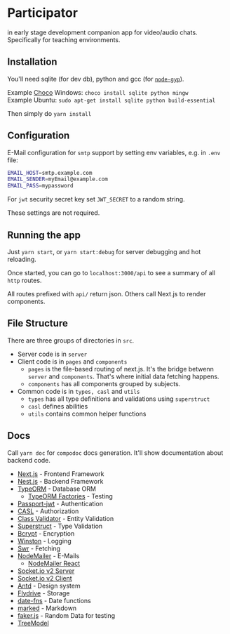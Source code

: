 # Participator

in early stage development companion app for video/audio chats. \
Specifically for teaching environments.

## Installation

You'll need sqlite (for dev db), python and gcc (for [`node-gyp`](https://github.com/nodejs/node-gyp)).

Example [Choco](https://chocolatey.org/) Windows: `choco install sqlite python mingw` \
Example Ubuntu: `sudo apt-get install sqlite python build-essential`

Then simply do `yarn install`

## Configuration

E-Mail configuration for `smtp` support by setting env variables, e.g. in `.env` file:

```bash
EMAIL_HOST=smtp.example.com
EMAIL_SENDER=myEmail@example.com
EMAIL_PASS=mypassword 
```

For `jwt` security secret key set `JWT_SECRET` to a random string.

These settings are not required.

## Running the app

Just `yarn start`, or `yarn start:debug` for server debugging and hot reloading.

Once started, you can go to `localhost:3000/api` to see a summary of all `http` routes.

All routes prefixed with `api/` return json. Others call Next.js to render components.

<!-- You can call `yarn seed <EMAIL> [<EMAIL2>]` to populate dev db with some data. !Currently broken! -->

## File Structure

There are three groups of directories in `src`.

* Server code is in `server`
* Client code is in `pages` and `components`
  * `pages` is the file-based routing of next.js. It's the bridge betwenn `server` and `components`. That's where initial data fetching happens.
  * `components` has all components grouped by subjects.
* Common code is in `types, casl` and `utils`
  * `types` has all type definitions and validations using `superstruct`
  * `casl` defines abilities
  * `utils` contains common helper functions

## Docs

Call `yarn doc` for `compodoc` docs generation. It'll show documentation about backend code.

* [Next.js](https://nextjs.org/docs) - Frontend Framework
* [Nest.js](https://docs.nestjs.com/) - Backend Framework
* [TypeORM](https://typeorm.io/) - Database ORM
  * [TypeORM Factories](https://github.com/owl1n/typeorm-factories) - Testing
* [Passport-jwt](http://www.passportjs.org/packages/passport-jwt/) - Authentication
* [CASL](https://casl.js.org/v5/en/guide/intro) - Authorization
* [Class Validator](https://github.com/typestack/class-validator) - Entity Validation
* [Superstruct](https://docs.superstructjs.org/) - Type Validation
* [Bcrypt](https://github.com/kelektiv/node.bcrypt.js) - Encryption
* [Winston](https://github.com/winstonjs/winston#table-of-contents) - Logging
* [Swr](https://swr.vercel.app/docs/options) - Fetching
* [NodeMailer](https://nodemailer.com/about/) - E-Mails
  * [NodeMailer React](https://github.com/mathieutu/nodemailer-react#nodemailer-react)
* [Socket.io v2 Server](https://socket.io/docs/v2/server-api/)
* [Socket.io v2 Client](https://socket.io/docs/v2/client-api)
* [Antd](https://ant.design/components/overview/) - Design system
* [Flydrive](https://github.com/Slynova-Org/flydrive#drivers-api) - Storage
* [date-fns](https://github.com/date-fns/date-fns) - Date functions
* [marked](https://github.com/markedjs/marked) - Markdown
* [faker.js](https://github.com/Marak/Faker.js) - Random Data for testing
* [TreeModel](https://github.com/joaonuno/tree-model-js#api-reference)

